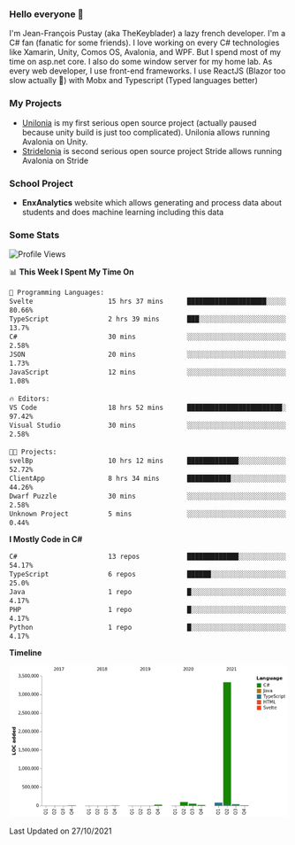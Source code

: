 ### Hello everyone 👋

I'm Jean-François Pustay (aka TheKeyblader) a lazy french developer. I'm a C# fan (fanatic for some friends). I love working on every C# technologies like Xamarin, Unity, Comos OS, Avalonia, and WPF.  But I spend most of my time on asp.net core. I also do some window server for my home lab. As every web developer, I use front-end frameworks. I use ReactJS (Blazor too slow actually 🙂) with Mobx and Typescript (Typed languages better)

### My Projects

* [Unilonia](https://github.com/TheKeyblader/Unilonia) is my first serious open source project (actually paused because unity build is just too complicated).
  Unilonia allows running Avalonia on Unity.
* [Stridelonia](https://github.com/TheKeyblader/Stridelonia) is second serious open source project
  Stride allows running Avalonia on Stride

### School Project

* __EnxAnalytics__ website which allows generating and process data about  students and does machine learning including this data 

### Some Stats

<!--START_SECTION:waka-->
![Profile Views](http://img.shields.io/badge/Profile%20Views-6-blue)

📊 **This Week I Spent My Time On** 

```text
💬 Programming Languages: 
Svelte                   15 hrs 37 mins      ████████████████████░░░░░   80.66% 
TypeScript               2 hrs 39 mins       ███░░░░░░░░░░░░░░░░░░░░░░   13.7% 
C#                       30 mins             ░░░░░░░░░░░░░░░░░░░░░░░░░   2.58% 
JSON                     20 mins             ░░░░░░░░░░░░░░░░░░░░░░░░░   1.73% 
JavaScript               12 mins             ░░░░░░░░░░░░░░░░░░░░░░░░░   1.08%

🔥 Editors: 
VS Code                  18 hrs 52 mins      ████████████████████████░   97.42% 
Visual Studio            30 mins             ░░░░░░░░░░░░░░░░░░░░░░░░░   2.58%

🐱‍💻 Projects: 
svelBp                   10 hrs 12 mins      █████████████░░░░░░░░░░░░   52.72% 
ClientApp                8 hrs 34 mins       ███████████░░░░░░░░░░░░░░   44.26% 
Dwarf Puzzle             30 mins             ░░░░░░░░░░░░░░░░░░░░░░░░░   2.58% 
Unknown Project          5 mins              ░░░░░░░░░░░░░░░░░░░░░░░░░   0.44%

```

**I Mostly Code in C#** 

```text
C#                       13 repos            █████████████░░░░░░░░░░░░   54.17% 
TypeScript               6 repos             ██████░░░░░░░░░░░░░░░░░░░   25.0% 
Java                     1 repo              █░░░░░░░░░░░░░░░░░░░░░░░░   4.17% 
PHP                      1 repo              █░░░░░░░░░░░░░░░░░░░░░░░░   4.17% 
Python                   1 repo              █░░░░░░░░░░░░░░░░░░░░░░░░   4.17%

```


**Timeline**

![Chart not found](https://raw.githubusercontent.com/TheKeyblader/TheKeyblader/main/charts/bar_graph.png) 


 Last Updated on 27/10/2021
<!--END_SECTION:waka-->

<!--
**TheKeyblader/TheKeyblader** is a ✨ _special_ ✨ repository because its `README.md` (this file) appears on your GitHub profile.

Here are some ideas to get you started:

- 🔭 I’m currently working on ...
- 🌱 I’m currently learning ...
- 👯 I’m looking to collaborate on ...
- 🤔 I’m looking for help with ...
- 💬 Ask me about ...
- 📫 How to reach me: ...
- 😄 Pronouns: ...
- ⚡ Fun fact: ...
-->
